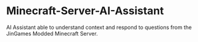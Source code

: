 # Minecraft-Server-AI-Assistant
AI Assistant able to understand context and respond to questions from the JinGames Modded Minecraft Server.
